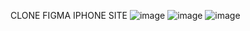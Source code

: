 CLONE FIGMA IPHONE SITE
![image](https://github.com/user-attachments/assets/ae693f0c-d95b-4d75-b5d1-2777defb5049)
![image](https://github.com/user-attachments/assets/6f8eb54e-a1b5-4cb3-92de-3d350831b095)
![image](https://github.com/user-attachments/assets/bfb72a02-c1ae-4997-a1e2-d79087b7e12a)
